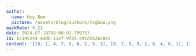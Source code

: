 ```yaml
---
author:
  name: Hog Boo
  picture: /assets/blog/authors/hogboo.png
maskRate: 0.21
date: 2024-07-18T08:00:01.799753
id: bc395094-44db-11ef-9f85-c95db626c0e3
content: '[[0, 1, 4, 7, 9, 6, 2, 5, 3], [9, 7, 5, 3, 2, 8, 4, 6, 1], [2, 3, 6, 0, 4, 0, 9, 0, 8], [7, 0, 8, 9, 0, 4, 0, 1, 0], [0, 2, 3, 6, 0, 5, 0, 9, 7], [1, 0, 9, 0, 0, 2, 0, 3, 4], [3, 4, 2, 1, 6, 9, 7, 8, 5], [5, 9, 1, 4, 8, 7, 3, 0, 6], [6, 0, 7, 2, 5, 3, 1, 4, 9]]'
---
```

